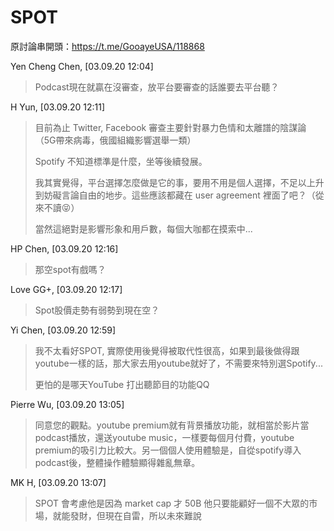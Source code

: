 # SPOT

原討論串開頭：<https://t.me/GooayeUSA/118868>

Yen Cheng Chen, [03.09.20 12:04]

> Podcast現在就贏在沒審查，放平台要審查的話誰要去平台聽？

H Yun, [03.09.20 12:11]

> 目前為止 Twitter, Facebook 審查主要針對暴力色情和太離譜的陰謀論 （5G帶來病毒，俄國組織影響選舉一類）
>
> Spotify 不知道標準是什麼，坐等後續發展。
>
> 我其實覺得，平台選擇怎麼做是它的事，要用不用是個人選擇，不足以上升到妨礙言論自由的地步。這些應該都藏在 user agreement 裡面了吧？（從來不讀😝）
>
> 當然這絕對是影響形象和用戶數，每個大咖都在摸索中...

HP Chen, [03.09.20 12:16]

> 那空spot有戲嗎？

Love GG+, [03.09.20 12:17]

> Spot股價走勢有弱勢到現在空？

Yi Chen, [03.09.20 12:59]

> 我不太看好SPOT, 實際使用後覺得被取代性很高，如果到最後做得跟youtube一樣的話，那大家去用youtube就好了，不需要來特別選Spotify...
>
> 更怕的是哪天YouTube 打出聽節目的功能QQ

Pierre Wu, [03.09.20 13:05]

> 同意您的觀點。youtube premium就有背景播放功能，就相當於影片當podcast播放，還送youtube music，一樣要每個月付費，youtube premium的吸引力比較大。另一個個人使用體驗是，自從spotify導入podcast後，整體操作體驗顯得雜亂無章。

MK H, [03.09.20 13:07]

> SPOT 會考慮他是因為 market cap 才 50B 他只要能顧好一個不大眾的市場，就能發財，但現在自雷，所以未來難說
